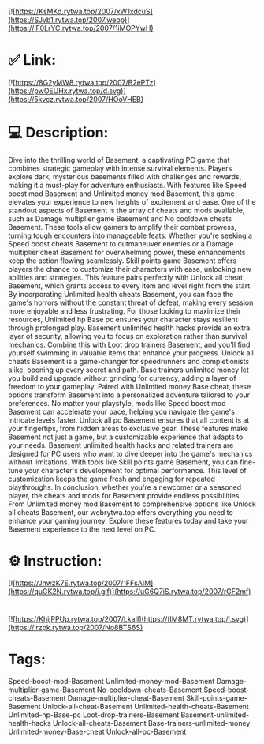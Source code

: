 [![https://KsMKd.rytwa.top/2007/xW1xdcuS](https://SJvb1.rytwa.top/2007.webp)](https://iF0LrYC.rytwa.top/2007/1iMOPYwH)
# ✅ Link:
[![https://8G2yMW8.rytwa.top/2007/B2ePTz](https://pwOEUHx.rytwa.top/d.svg)](https://5kvcz.rytwa.top/2007/HOoVHEB)
# 💻 Description:
Dive into the thrilling world of Basement, a captivating PC game that combines strategic gameplay with intense survival elements. Players explore dark, mysterious basements filled with challenges and rewards, making it a must-play for adventure enthusiasts. With features like Speed boost mod Basement and Unlimited money mod Basement, this game elevates your experience to new heights of excitement and ease.
One of the standout aspects of Basement is the array of cheats and mods available, such as Damage multiplier game Basement and No cooldown cheats Basement. These tools allow gamers to amplify their combat prowess, turning tough encounters into manageable feats. Whether you're seeking a Speed boost cheats Basement to outmaneuver enemies or a Damage multiplier cheat Basement for overwhelming power, these enhancements keep the action flowing seamlessly.
Skill points game Basement offers players the chance to customize their characters with ease, unlocking new abilities and strategies. This feature pairs perfectly with Unlock all cheat Basement, which grants access to every item and level right from the start. By incorporating Unlimited health cheats Basement, you can face the game's horrors without the constant threat of defeat, making every session more enjoyable and less frustrating.
For those looking to maximize their resources, Unlimited hp Base pc ensures your character stays resilient through prolonged play. Basement unlimited health hacks provide an extra layer of security, allowing you to focus on exploration rather than survival mechanics. Combine this with Loot drop trainers Basement, and you'll find yourself swimming in valuable items that enhance your progress.
Unlock all cheats Basement is a game-changer for speedrunners and completionists alike, opening up every secret and path. Base trainers unlimited money let you build and upgrade without grinding for currency, adding a layer of freedom to your gameplay. Paired with Unlimited money Base cheat, these options transform Basement into a personalized adventure tailored to your preferences.
No matter your playstyle, mods like Speed boost mod Basement can accelerate your pace, helping you navigate the game's intricate levels faster. Unlock all pc Basement ensures that all content is at your fingertips, from hidden areas to exclusive gear. These features make Basement not just a game, but a customizable experience that adapts to your needs.
Basement unlimited health hacks and related trainers are designed for PC users who want to dive deeper into the game's mechanics without limitations. With tools like Skill points game Basement, you can fine-tune your character's development for optimal performance. This level of customization keeps the game fresh and engaging for repeated playthroughs.
In conclusion, whether you're a newcomer or a seasoned player, the cheats and mods for Basement provide endless possibilities. From Unlimited money mod Basement to comprehensive options like Unlock all cheats Basement, our webrytwa.top offers everything you need to enhance your gaming journey. Explore these features today and take your Basement experience to the next level on PC.

# ⚙️ Instruction:
[![https://JnwzK7E.rytwa.top/2007/1FFsAIM](https://quGK2N.rytwa.top/i.gif)](https://uG6Q7iS.rytwa.top/2007/rGF2mf)
#
[![https://KhijPPUp.rytwa.top/2007/LkaII](https://fIM8MT.rytwa.top/l.svg)](https://lrzpk.rytwa.top/2007/No8BTS6S)
# Tags:
Speed-boost-mod-Basement Unlimited-money-mod-Basement Damage-multiplier-game-Basement No-cooldown-cheats-Basement Speed-boost-cheats-Basement Damage-multiplier-cheat-Basement Skill-points-game-Basement Unlock-all-cheat-Basement Unlimited-health-cheats-Basement Unlimited-hp-Base-pc Loot-drop-trainers-Basement Basement-unlimited-health-hacks Unlock-all-cheats-Basement Base-trainers-unlimited-money Unlimited-money-Base-cheat Unlock-all-pc-Basement






